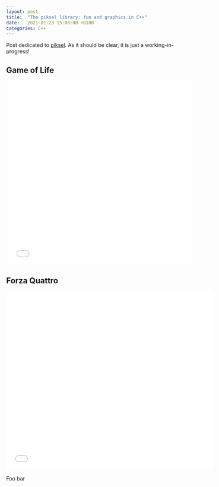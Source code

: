 ```yaml
---
layout: post
title:  "The piksel library: fun and graphics in C++"
date:   2021-01-23 15:00:00 +0100
categories: C++
---
```


Post dedicated to [piksel](https://bernhardfritz.github.io/piksel/#/).
As it should be clear, it is just a working-in-progress!

## Game of Life

<p align="center">
<iframe src="/assets/misc/game_of_life/game_of_life.html" title="game_of_life" style="width:496px;height:496px;border:none;" scrolling="no"></iframe>
</p>

## Forza Quattro

<p align="center">
<iframe src="/assets/misc/forza_quattro/solved_forza_quattro.html" title="forza_quattro" style="width:560px;height:480px;border:none;" scrolling="no"></iframe>
</p>

Foo bar
